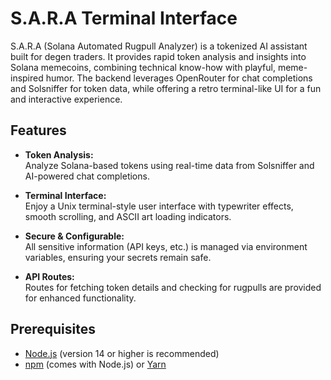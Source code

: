 # S.A.R.A Terminal Interface

S.A.R.A (Solana Automated Rugpull Analyzer) is a tokenized AI assistant built for degen traders. It provides rapid token analysis and insights into Solana memecoins, combining technical know-how with playful, meme-inspired humor. The backend leverages OpenRouter for chat completions and Solsniffer for token data, while offering a retro terminal-like UI for a fun and interactive experience.

## Features

- **Token Analysis:**  
  Analyze Solana-based tokens using real-time data from Solsniffer and AI-powered chat completions.

- **Terminal Interface:**  
  Enjoy a Unix terminal-style user interface with typewriter effects, smooth scrolling, and ASCII art loading indicators.

- **Secure & Configurable:**  
  All sensitive information (API keys, etc.) is managed via environment variables, ensuring your secrets remain safe.

- **API Routes:**  
  Routes for fetching token details and checking for rugpulls are provided for enhanced functionality.

## Prerequisites

- [Node.js](https://nodejs.org/) (version 14 or higher is recommended)
- [npm](https://www.npmjs.com/) (comes with Node.js) or [Yarn](https://yarnpkg.com/)
